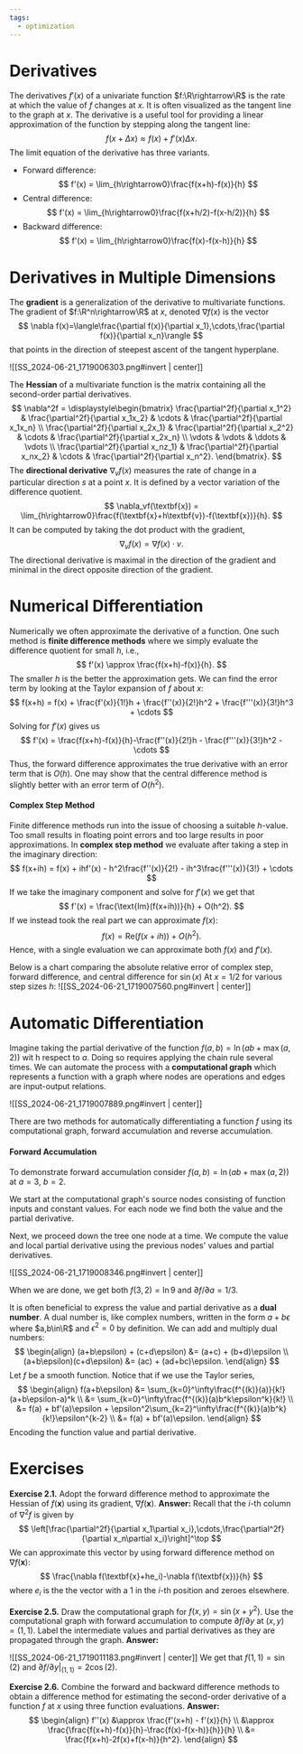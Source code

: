```yaml
---
tags:
  - optimization
---
```

# Derivatives

The derivatives $f'(x)$ of a univariate function $f:\R\rightarrow\R$ is the rate at which the value of $f$ changes at $x$. It is often visualized as the tangent line to the graph at $x$. The derivative is a useful tool for providing a linear approximation of the function by stepping along the tangent line:
$$
	f(x+\Delta x)\approx f(x) + f'(x)\Delta x.
$$
The limit equation of the derivative has three variants.
- Forward difference:
$$
	f'(x) = \lim_{h\rightarrow0}\frac{f(x+h)-f(x)}{h}
$$
- Central difference:
$$
	f'(x) = \lim_{h\rightarrow0}\frac{f(x+h/2)-f(x-h/2)}{h}
$$
- Backward difference:
$$
	f'(x) = \lim_{h\rightarrow0}\frac{f(x)-f(x-h)}{h}
$$
# Derivatives in Multiple Dimensions

The **gradient** is a generalization of the derivative to multivariate functions. The gradient of $f:\R^n\rightarrow\R$ at $x$, denoted $\nabla f(x)$ is the vector
$$
	\nabla f(x)=\langle\frac{\partial f(x)}{\partial x_1},\cdots,\frac{\partial f(x)}{\partial x_n}\rangle
$$
that points in the direction of steepest ascent of the tangent hyperplane.

![[SS_2024-06-21_1719006303.png#invert | center]]

The **Hessian** of a multivariate function is the matrix containing all the second-order partial derivatives.
$$
	\nabla^2f = \displaystyle\begin{bmatrix}
		\frac{\partial^2f}{\partial x_1^2} & \frac{\partial^2f}{\partial x_1x_2} & \cdots & \frac{\partial^2f}{\partial x_1x_n} \\
		\frac{\partial^2f}{\partial x_2x_1} & \frac{\partial^2f}{\partial x_2^2} & \cdots & \frac{\partial^2f}{\partial x_2x_n} \\
		\vdots & \vdots & \ddots & \vdots \\
		\frac{\partial^2f}{\partial x_nz_1} & \frac{\partial^2f}{\partial x_nx_2} & \cdots & \frac{\partial^2f}{\partial x_n^2}.
	\end{bmatrix}.
$$
The **directional derivative** $\nabla_vf(x)$ measures the rate of change in a particular direction $s$ at a point $x$. It is defined by a vector variation of the difference quotient.
$$
	\nabla_vf(\textbf{x}) = \lim_{h\rightarrow0}\frac{f(\textbf{x}+h\textbf{v})-f(\textbf{x})}{h}.
$$
It can be computed by taking the dot product with the gradient,
$$
	\nabla_vf(x) = \nabla f(x)\cdot v.
$$
The directional derivative is maximal in the direction of the gradient and minimal in the direct opposite direction of the gradient.

# Numerical Differentiation

Numerically we often approximate the derivative of a function. One such method is **finite difference methods** where we simply evaluate the difference quotient for small $h$, i.e.,
$$
	f'(x) \approx \frac{f(x+h)-f(x)}{h}.
$$
The smaller $h$ is the better the approximation gets. We can find the error term by looking at the Taylor expansion of $f$ about $x$:
$$
	f(x+h) = f(x) + \frac{f'(x)}{1!}h + \frac{f''(x)}{2!}h^2 + \frac{f'''(x)}{3!}h^3 + \cdots
$$
Solving for $f'(x)$ gives us 
$$
	f'(x) = \frac{f(x+h)-f(x)}{h}-\frac{f''(x)}{2!}h - \frac{f'''(x)}{3!}h^2 - \cdots
$$
Thus, the forward difference approximates the true derivative with an error term that is $O(h)$. One may show that the central difference method is slightly better with an error term of $O(h^2)$.

#### Complex Step Method

Finite difference methods run into the issue of choosing a suitable $h$-value. Too small results in floating point errors and too large results in poor approximations. In **complex step method** we evaluate after taking a step in the imaginary direction:
$$
	f(x+ih) = f(x) + ihf'(x) - h^2\frac{f''(x)}{2!} - ih^3\frac{f'''(x)}{3!} + \cdots
$$
If we take the imaginary component and solve for $f'(x)$ we get that 
$$
	f'(x) = \frac{\text{Im}(f(x+ih))}{h} + O(h^2).
$$
If we instead took the real part we can approximate $f(x)$:
$$
	f(x) = \text{Re}(f(x+ih))+O(h^2).
$$
Hence, with a single evaluation we can approximate both $f(x)$ and $f'(x)$.

Below is a chart comparing the absolute relative error of complex step, forward difference, and central difference for $\sin(x)$ At $x=1/2$ for various step sizes $h$:
![[SS_2024-06-21_1719007560.png#invert | center]]
# Automatic Differentiation

Imagine taking the partial derivative of the function $f(a,b)=\ln(ab+\max(a,2))$ wit h respect to $a$. Doing so requires applying the chain rule several times. We can automate the process with a **computational graph** which represents a function with a graph where nodes are operations and edges are input-output relations.

![[SS_2024-06-21_1719007889.png#invert | center]]

There are two methods for automatically differentiating a function $f$ using its computational graph, forward accumulation and reverse accumulation.

#### Forward Accumulation

To demonstrate forward accumulation consider $f(a,b)=\ln(ab+\max(a,2))$ at $a=3$, $b=2$.

We start at the computational graph's source nodes consisting of function inputs and constant values. For each node we find both the value and the partial derivative.

Next, we proceed down the tree one node at a time. We compute the value and local partial derivative using the previous nodes' values and partial derivatives.

![[SS_2024-06-21_1719008346.png#invert | center]]

When we are done, we get both $f(3,2)=\ln9$ and $\partial f/\partial a=1/3$.

It is often beneficial to express the value and partial derivative as a **dual number**. A dual number is, like complex numbers, written in the form $a+b\epsilon$ where $a,b\in\R$ and $\epsilon^2=0$ by definition. We can add and multiply dual numbers:
$$
\begin{align}
	(a+b\epsilon) + (c+d\epsilon) &= (a+c) + (b+d)\epsilon \\
	(a+b\epsilon)(c+d\epsilon) &= (ac) + (ad+bc)\epsilon.
\end{align}
$$
Let $f$ be a smooth function. Notice that if we use the Taylor series,
$$
\begin{align}
	f(a+b\epsilon) &= \sum_{k=0}^\infty\frac{f^{(k)}(a)}{k!}(a+b\epsilon-a)^k \\
	&= \sum_{k=0}^\infty\frac{f^{(k)}(a)b^k\epsilon^k}{k!} \\
	&= f(a) + bf'(a)\epsilon + \epsilon^2\sum_{k=2}^\infty\frac{f^{(k)}(a)b^k}{k!}\epsilon^{k-2} \\
	&= f(a) + bf'(a)\epsilon.
\end{align}
$$
Encoding the function value and partial derivative.

# Exercises

**Exercise 2.1.** Adopt the forward difference method to approximate the Hessian of $f(\textbf{x})$ using its gradient, $\nabla f(\textbf{x})$.
**Answer:**
Recall that the $i$-th column of $\nabla^2f$ is given by
$$
	\left[\frac{\partial^2f}{\partial x_1\partial x_i},\cdots,\frac{\partial^2f}{\partial x_n\partial x_i}\right]^\top
$$
We can approximate this vector by using forward difference method on $\nabla f(\textbf{x})$: 
$$
	\frac{\nabla f(\textbf{x}+he_i)-\nabla f(\textbf{x})}{h}
$$
where $e_i$ is the the vector with a 1 in the $i$-th position and zeroes elsewhere.

**Exercise 2.5.** Draw the computational graph for $f(x,y)=\sin(x+y^2)$. Use the computational graph with forward accumulation to compute $\partial f/\partial y$ at $(x,y)=(1,1)$. Label the intermediate values and partial derivatives as they are propagated through the graph.
**Answer:**

![[SS_2024-06-21_1719011183.png#invert | center]]
We get that $f(1,1) = \sin(2)$ and $\partial f/\partial y|_{(1,1)}=2\cos(2)$. 

**Exercise 2.6.** Combine the forward and backward difference methods to obtain a difference method for estimating the second-order derivative of a function $f$ at $x$ using three function evaluations.
**Answer:**
$$
\begin{align}
	f''(x) &\approx \frac{f'(x+h) - f'(x)}{h} \\
	&\approx \frac{\frac{f(x+h)-f(x)}{h}-\frac{f(x)-f(x-h)}{h}}{h} \\
	&= \frac{f(x+h)-2f(x)+f(x-h)}{h^2}.
\end{align}
$$
